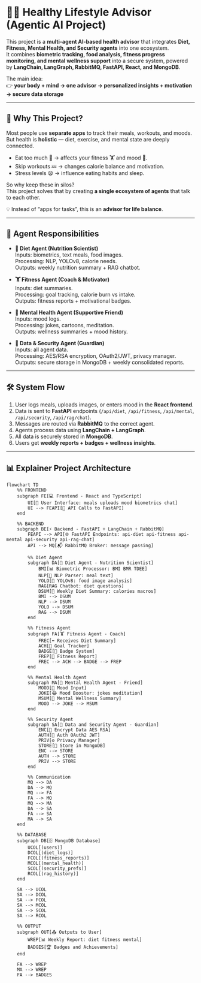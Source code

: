 # 🧑‍⚕️ Healthy Lifestyle Advisor (Agentic AI Project)

This project is a **multi-agent AI-based health advisor** that integrates **Diet, Fitness, Mental Health, and Security agents** into one ecosystem.  
It combines **biometric tracking, food analysis, fitness progress monitoring, and mental wellness support** into a secure system, powered by **LangChain, LangGraph, RabbitMQ, FastAPI, React, and MongoDB**.  

The main idea:  
👉 **your body + mind → one advisor → personalized insights + motivation → secure data storage**

---

## 🚀 Why This Project?

Most people use **separate apps** to track their meals, workouts, and moods.  
But health is **holistic** — diet, exercise, and mental state are deeply connected.  

- Eat too much 🍔 → affects your fitness 🏋️ and mood 🧘.  
- Skip workouts 💤 → changes calorie balance and motivation.  
- Stress levels 😫 → influence eating habits and sleep.  

So why keep these in silos?  
This project solves that by creating **a single ecosystem of agents** that talk to each other.  

💡 Instead of “apps for tasks”, this is an **advisor for life balance**.

---

## 🧩 Agent Responsibilities

- **🥗 Diet Agent (Nutrition Scientist)**  
  Inputs: biometrics, text meals, food images.  
  Processing: NLP, YOLOv8, calorie needs.  
  Outputs: weekly nutrition summary + RAG chatbot.  

- **🏋️ Fitness Agent (Coach & Motivator)**  
  Inputs: diet summaries.  
  Processing: goal tracking, calorie burn vs intake.  
  Outputs: fitness reports + motivational badges.  

- **🧘 Mental Health Agent (Supportive Friend)**  
  Inputs: mood logs.  
  Processing: jokes, cartoons, meditation.  
  Outputs: wellness summaries + mood history.  

- **🔐 Data & Security Agent (Guardian)**  
  Inputs: all agent data.  
  Processing: AES/RSA encryption, OAuth2/JWT, privacy manager.  
  Outputs: secure storage in MongoDB + weekly consolidated reports.  

---

## 🛠️ System Flow

1. User logs meals, uploads images, or enters mood in the **React frontend**.  
2. Data is sent to **FastAPI** endpoints (`/api/diet`, `/api/fitness`, `/api/mental`, `/api/security`, `/api/rag/chat`).  
3. Messages are routed via **RabbitMQ** to the correct agent.  
4. Agents process data using **LangChain + LangGraph**.  
5. All data is securely stored in **MongoDB**.  
6. Users get **weekly reports + badges + wellness insights**.  

---

## 📊 Explainer Project Architecture

```mermaid
flowchart TD
    %% FRONTEND
    subgraph FE[💻 Frontend - React and TypeScript]
        UI[🧑 User Interface: meals uploads mood biometrics chat]
        UI --> FEAPI[📡 API Calls to FastAPI]
    end

    %% BACKEND
    subgraph BE[⚡ Backend - FastAPI + LangChain + RabbitMQ]
        FEAPI --> API[🌐 FastAPI Endpoints: api-diet api-fitness api-mental api-security api-rag-chat]
        API --> MQ[📬 RabbitMQ Broker: message passing]

        %% Diet Agent
        subgraph DA[🥗 Diet Agent - Nutrition Scientist]
            BMI[📊 Biometric Processor: BMI BMR TDEE]
            NLP[📝 NLP Parser: meal text]
            YOLO[🤖 YOLOv8: food image analysis]
            RAG[RAG Chatbot: diet questions]
            DSUM[📅 Weekly Diet Summary: calories macros]
            BMI --> DSUM
            NLP --> DSUM
            YOLO --> DSUM
            RAG --> DSUM
        end

        %% Fitness Agent
        subgraph FA[🏋️ Fitness Agent - Coach]
            FREC[⬅️ Receives Diet Summary]
            ACH[🎯 Goal Tracker]
            BADGE[🏅 Badge System]
            FREP[📑 Fitness Report]
            FREC --> ACH --> BADGE --> FREP
        end

        %% Mental Health Agent
        subgraph MA[🧘 Mental Health Agent - Friend]
            MOOD[🙂 Mood Input]
            JOKE[😂 Mood Booster: jokes meditation]
            MSUM[🧾 Mental Wellness Summary]
            MOOD --> JOKE --> MSUM
        end

        %% Security Agent
        subgraph SA[🔐 Data and Security Agent - Guardian]
            ENC[🔑 Encrypt Data AES RSA]
            AUTH[🔏 Auth OAuth2 JWT]
            PRIV[⚙️ Privacy Manager]
            STORE[💾 Store in MongoDB]
            ENC --> STORE
            AUTH --> STORE
            PRIV --> STORE
        end

        %% Communication
        MQ --> DA
        DA --> MQ
        MQ --> FA
        FA --> MQ
        MQ --> MA
        DA --> SA
        FA --> SA
        MA --> SA
    end

    %% DATABASE
    subgraph DB[🗄️ MongoDB Database]
        UCOL[(users)]
        DCOL[(diet_logs)]
        FCOL[(fitness_reports)]
        MCOL[(mental_health)]
        SCOL[(security_prefs)]
        RCOL[(rag_history)]
    end

    SA --> UCOL
    SA --> DCOL
    SA --> FCOL
    SA --> MCOL
    SA --> SCOL
    SA --> RCOL

    %% OUTPUT
    subgraph OUT[📤 Outputs to User]
        WREP[📊 Weekly Report: diet fitness mental]
        BADGES[🏆 Badges and Achievements]
    end

    FA --> WREP
    MA --> WREP
    FA --> BADGES
